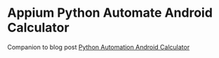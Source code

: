 # Appium Python Automate Android Calculator 

Companion to blog post [Python Automation Android Calculator][use-case]


[//]: Links
[use-case]: https://devnall.io/blog/devops/python/appium/use-case/